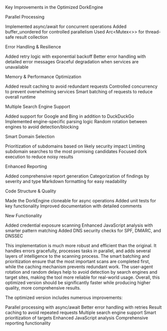 Key Improvements in the Optimized DorkEngine

Parallel Processing

Implemented async/await for concurrent operations
Added buffer_unordered for controlled parallelism
Used Arc<Mutex<>> for thread-safe result collection


Error Handling & Resilience

Added retry logic with exponential backoff
Better error handling with detailed error messages
Graceful degradation when services are unavailable


Memory & Performance Optimization

Added result caching to avoid redundant requests
Controlled concurrency to prevent overwhelming services
Smart batching of requests to reduce overall runtime


Multiple Search Engine Support

Added support for Google and Bing in addition to DuckDuckGo
Implemented engine-specific parsing logic
Random rotation between engines to avoid detection/blocking


Smart Domain Selection

Prioritization of subdomains based on likely security impact
Limiting subdomain searches to the most promising candidates
Focused dork execution to reduce noisy results


Enhanced Reporting

Added comprehensive report generation
Categorization of findings by severity and type
Markdown formatting for easy readability


Code Structure & Quality

Made the DorkEngine cloneable for async operations
Added unit tests for key functionality
Improved documentation with detailed comments


New Functionality

Added credential exposure scanning
Enhanced JavaScript analysis with smarter pattern matching
Added DNS security checks for SPF, DMARC, and DNSSEC



This implementation is much more robust and efficient than the original. It handles errors gracefully, processes tasks in parallel, and adds several layers of intelligence to the scanning process. The smart batching and prioritization ensure that the most important scans are completed first, while the caching mechanism prevents redundant work.
The user-agent rotation and random delays help to avoid detection by search engines and target sites, making the tool more reliable for real-world usage. Overall, this optimized version should be significantly faster while producing higher quality, more comprehensive results.


The optimized version includes numerous improvements:

Parallel processing with async/await
Better error handling with retries
Result caching to avoid repeated requests
Multiple search engine support
Smart prioritization of targets
Enhanced JavaScript analysis
Comprehensive reporting functionality